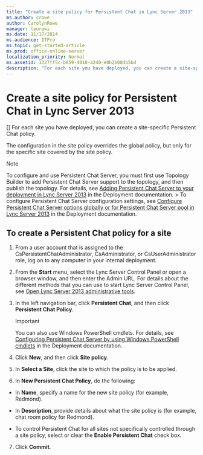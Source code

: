 ```yaml
---
title: "Create a site policy for Persistent Chat in Lync Server 2013"
ms.author: crowe
author: CarolynRowe
manager: laurawi
ms.date: 11/17/2014
ms.audience: ITPro
ms.topic: get-started-article
ms.prod: office-online-server
localization_priority: Normal
ms.assetid: 1327ff5c-b859-4010-a240-e0b2b084b5bd
description: "For each site you have deployed, you can create a site-specific Persistent Chat policy."
---
```


# Create a site policy for Persistent Chat in Lync Server 2013
[]
For each site you have deployed, you can create a site-specific Persistent Chat policy.
  
The configuration in the site policy overrides the global policy, but only for the specific site covered by the site policy.
  
> [!NOTE]
> To configure and use Persistent Chat Server, you must first use Topology Builder to add Persistent Chat Server support to the topology, and then publish the topology. For details, see [Adding Persistent Chat Server to your deployment in Lync Server 2013](adding-persistent-chat-server-to-your-deployment.md) in the Deployment documentation. > To configure Persistent Chat Server configuration settings, see [Configure Persistent Chat Server options globally or for Persistent Chat Server pool in Lync Server 2013](configure-persistent-chat-server-options-globally-or-for-persistent-chat-server.md) in the Deployment documentation. 
  
## To create a Persistent Chat policy for a site

1. From a user account that is assigned to the CsPersistentChatAdministrator, CsAdministrator, or CsUserAdministrator role, log on to any computer in your internal deployment.
    
2. From the **Start** menu, select the Lync Server Control Panel or open a browser window, and then enter the Admin URL. For details about the different methods that you can use to start Lync Server Control Panel, see [Open Lync Server 2013 administrative tools](open-lync-server-administrative-tools.md).
    
3. In the left navigation bar, click **Persistent Chat**, and then click **Persistent Chat Policy**.
    
    > [!IMPORTANT]
    > You can also use Windows PowerShell cmdlets. For details, see [Configuring Persistent Chat Server by using Windows PowerShell cmdlets](configuring-persistent-chat-server-by-using-windows-powershell-cmdlets.md) in the Deployment documentation. 
  
4. Click **New**, and then click **Site policy**.
    
5. In **Select a Site**, click the site to which the policy is to be applied.
    
6. In **New Persistent Chat Policy**, do the following:
    
  - In **Name**, specify a name for the new site policy (for example, Redmond).
    
  - In **Description**, provide details about what the site policy is (for example, chat room policy for Redmond).
    
  - To control Persistent Chat for all sites not specifically controlled through a site policy, select or clear the **Enable Persistent Chat** check box. 
    
7. Click **Commit**.
    

